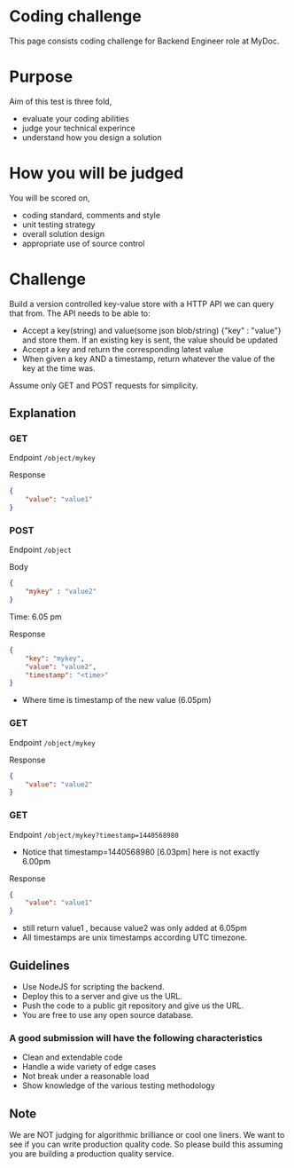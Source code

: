 # Coding challenge
This page consists coding challenge for Backend Engineer role at MyDoc.

# Purpose
Aim of this test is three fold,

- evaluate your coding abilities 
- judge your technical experince
- understand how you design a solution

# How you will be judged
You will be scored on,

- coding standard, comments and style
- unit testing strategy
- overall solution design
- appropriate use of source control

# Challenge

Build a version controlled key-value store with a HTTP API we can query that from. The API needs to be able to:
- Accept a key(string) and value(some json blob/string) {"key" : "value"} and store them. If an existing key is sent, the value should be updated
- Accept a key and return the corresponding latest value
- When given a key AND a timestamp, return whatever the value of the key at the time was.

Assume only GET and POST requests for simplicity.


## Explanation 

### GET
Endpoint  `/object/mykey`

Response 
```json
{
    "value": "value1"
}
```

### POST
Endpoint  `/object`

Body 
```json
{
    "mykey" : "value2"
}
```
Time: 6.05 pm

Response 
```json
{
    "key": "mykey",
    "value": "value2",
    "timestamp": "<time>"
}
```
- Where time is timestamp of the new value (6.05pm)

### GET
Endpoint  `/object/mykey`

Response 
```json
{
    "value": "value2"
}
```

### GET
Endpoint  `/object/mykey?timestamp=1440568980` 
- Notice that timestamp=1440568980 [6.03pm] here is not exactly 6.00pm

Response 
```json
{
    "value": "value1"
}
```
- still return value1 , because value2 was only added at 6.05pm
- All timestamps are unix timestamps according UTC timezone.

## Guidelines

- Use NodeJS for scripting the backend.
- Deploy this to a server and give us the URL.
- Push the code to a public git repository and give us the URL.
- You are free to use any open source database.

### A good submission will have the following characteristics
- Clean and extendable code
- Handle a wide variety of edge cases
- Not break under a reasonable load
- Show knowledge of the various testing methodology

## Note
We are NOT judging for algorithmic brilliance or cool one liners. We want to see if you can write production quality code. So please build this assuming you are building a production quality service.


